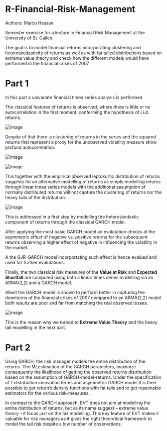 # R-Financial-Risk-Management

Authors: Marco Hassan

Semester exercise for a lecture in Financial Risk Management at the University of St. Gallen.

The goal is to model financial returns incorporating clustering and heteroskedasticity of returns as well as with fat tailed distributions based on extreme value theory and check how the different models would have performed in the financial crises of 2007.

# Part 1

In this part a univariate financial times series analysis is performed. 

The classical features of returns is observed, where there is little or no autocorrelation in the first moment, conferming the hypothesis of i.i.d. returns.

![image](https://user-images.githubusercontent.com/42472072/52468141-76354b80-2b90-11e9-8ff2-a2ab430bd232.png)

Despite of that there is clustering of returns in the series and the squared returns that represent a proxy for the unobserved volatility measure show profund autocorrelation.

![image](https://user-images.githubusercontent.com/42472072/52468219-ba285080-2b90-11e9-92b9-6c76022cd63a.png)

![image](https://user-images.githubusercontent.com/42472072/52468211-ac72cb00-2b90-11e9-9da6-7e490752c7a6.png)

This together with the empirical observed leptokurtic distribution of returns suggests for an alternative modelling of returns as simply modelling returns through linear times series models with the additional assumption of normally distributed returns will not capture the clustering of returns nor the heavy tails of the distribution.


![image](https://user-images.githubusercontent.com/42472072/52468337-18553380-2b91-11e9-873e-a04427ee4640.png)

This is addressed in a first step by modelling the heteroskedastic component of returns through the classical GARCH model.

After applying the most basic GARCH model an evalutation checks at the asymmetric effect of negative vs. positive returns for the subsequent returns observing a higher effect of negative in influencing the volatility in the market.

A the GJR-GARCH model incorportating such effect is hence evalued and used for further evalutations.

Finally, the two classical risk measures of the **Value at Risk** and **Expected Shortfall** are computed using both a linear times series modelling via an ARMA(2,2) and a GARCH model.

Albeit the GARCH model is shown to perform better in capturing the downturns of the financial crises of 2007 compared to an ARMA(2,2) model both results are poor and far from matching the real observed losses.


![image](https://user-images.githubusercontent.com/42472072/52468645-ff00b700-2b91-11e9-8873-6b4cdb1b4917.png)



This is the reason why we turned to **Extreme Value Theory** and the heavy tail modelling in the next part.

# Part 2

Using GARCH, the risk manager models the entire distribution of the returns. The MLestimation
of the GARCH parameters, maximize consequently the likelihood of getting the
observed returns distribution based on the assumption of GARCH-model-returns. Under the
specification of t-distribution innovation terms and asymmetric GARCH model it is then
possible to get return’s density functions with fat tails and to get reasonable estimators for
the various risk-measures.

In contrast to the GARCH approach, EVT does not aim at modelling the entire distribution of
returns, but as its name suggest – extreme value theory – it focus just on the tail modelling.
This key feature of EVT makes it valuable for risk managers as it gives the right theoretical
framework to model the tail risk despite a low number of observations.
